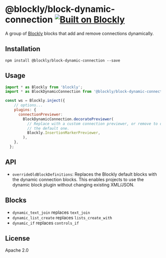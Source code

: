 # @blockly/block-dynamic-connection [![Built on Blockly](https://tinyurl.com/built-on-blockly)](https://github.com/google/blockly)

A group of [Blockly](https://www.npmjs.com/package/blockly) blocks that
add and remove connections dynamically.

## Installation

```
npm install @blockly/block-dynamic-connection --save
```

## Usage

```js
import * as Blockly from 'blockly';
import * as BlockDynamicConnection from '@blockly/block-dynamic-connection';

const ws = Blockly.inject({
    // options...
    plugins: {
      connectionPreviewer:
        BlockDynamicConnection.decoratePreviewer(
          // Replace with a custom connection previewer, or remove to decorate
          // the default one.
          Blockly.InsertionMarkerPreviewer,
        ),
    },
  };
```

## API

- `overrideOldBlockDefinitions`: Replaces the Blockly default blocks with the
  dynamic connection blocks. This enables projects to use the dynamic block
  plugin without changing existing XML/JSON.

## Blocks

- `dynamic_text_join` replaces `text_join`
- `dynamic_list_create` replaces `lists_create_with`
- `dynamic_if` replaces `controls_if`

## License

Apache 2.0
